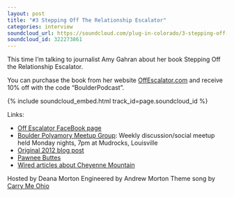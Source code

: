 ```yaml
---
layout: post
title: "#3 Stepping Off The Relationship Escalator"
categories: interview
soundcloud_url: https://soundcloud.com/plug-in-colorado/3-stepping-off-the-relationship-escalator
soundcloud_id: 322273861
---
```


This time I’m talking to journalist Amy Gahran about her book Stepping Off the Relationship Escalator.

You can purchase the book from her website [OffEscalator.com](http://offescalator.com/) and receive 10% off with the code “BoulderPodcast”.

{% include soundcloud_embed.html track_id=page.soundcloud_id %}

Links:

- [Off Escalator FaceBook page](https://www.facebook.com/offescalator/)
- [Boulder Polyamory Meetup Group](https://www.meetup.com/boulderpoly/): Weekly discussion/social meetup held Monday nights, 7pm at Mudrocks, Louisville
- [Original 2012 blog post](https://solopoly.net/2012/11/29/riding-the-relationship-escalator-or-not/)
- [Pawnee Buttes](https://en.wikipedia.org/wiki/Pawnee_Buttes)
- [Wired articles about Cheyenne Mountain](https://www.wired.com/2017/05/rare-journey-cheyenne-mountain-complex-super-bunker-can-survive-anything/)

Hosted by Deana Morton
Engineered by Andrew Morton
Theme song by [Carry Me Ohio](https://www.carrymeohio.com)
